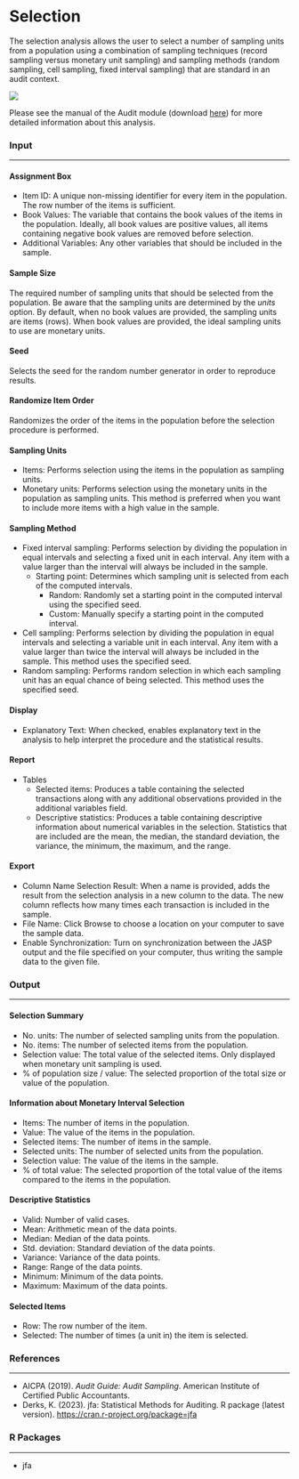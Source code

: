 Selection
===

The selection analysis allows the user to select a number of sampling units from a population using a combination of sampling techniques (record sampling versus monetary unit sampling) and sampling methods (random sampling, cell sampling, fixed interval sampling) that are standard in an audit context.

<img src="%HELP_FOLDER%/img/workflowSelection.png" />

Please see the manual of the Audit module (download [here](https://github.com/jasp-stats/jaspAudit/raw/master/man/manual.pdf)) for more detailed information about this analysis.

### Input
---

#### Assignment Box
- Item ID: A unique non-missing identifier for every item in the population. The row number of the items is sufficient.
- Book Values: The variable that contains the book values of the items in the population. Ideally, all book values are positive values, all items containing negative book values are removed before selection.
- Additional Variables: Any other variables that should be included in the sample.

#### Sample Size
The required number of sampling units that should be selected from the population. Be aware that the sampling units are determined by the *units* option. By default, when no book values are provided, the sampling units are items (rows). When book values are provided, the ideal sampling units to use are monetary units.

#### Seed
Selects the seed for the random number generator in order to reproduce results.

#### Randomize Item Order
Randomizes the order of the items in the population before the selection procedure is performed.

#### Sampling Units
- Items: Performs selection using the items in the population as sampling units.
- Monetary units: Performs selection using the monetary units in the population as sampling units. This method is preferred when you want to include more items with a high value in the sample.

#### Sampling Method
- Fixed interval sampling: Performs selection by dividing the population in equal intervals and selecting a fixed unit in each interval. Any item with a value larger than the interval will always be included in the sample.
  - Starting point: Determines which sampling unit is selected from each of the computed intervals.
    - Random: Randomly set a starting point in the computed interval using the specified seed.
    - Custom: Manually specify a starting point in the computed interval.
- Cell sampling: Performs selection by dividing the population in equal intervals and selecting a variable unit in each interval. Any item with a value larger than twice the interval will always be included in the sample. This method uses the specified seed.
- Random sampling: Performs random selection in which each sampling unit has an equal chance of being selected. This method uses the specified seed.

#### Display
- Explanatory Text: When checked, enables explanatory text in the analysis to help interpret the procedure and the statistical results.

#### Report
- Tables
  - Selected items: Produces a table containing the selected transactions along with any additional observations provided in the additional variables field.
  - Descriptive statistics: Produces a table containing descriptive information about numerical variables in the selection. Statistics that are included are the mean, the median, the standard deviation, the variance, the minimum, the maximum, and the range.

#### Export
- Column Name Selection Result: When a name is provided, adds the result from the selection analysis in a new column to the data. The new column reflects how many times each transaction is included in the sample.
- File Name: Click Browse to choose a location on your computer to save the sample data.
- Enable Synchronization: Turn on synchronization between the JASP output and the file specified on your computer, thus writing the sample data to the given file.

### Output
---

#### Selection Summary
- No. units: The number of selected sampling units from the population.
- No. items: The number of selected items from the population.
- Selection value: The total value of the selected items. Only displayed when monetary unit sampling is used.
- % of population size / value: The selected proportion of the total size or value of the population.

#### Information about Monetary Interval Selection
- Items: The number of items in the population.
- Value: The value of the items in the population.
- Selected items: The number of items in the sample.
- Selected units: The number of selected units from the population.
- Selection value: The value of the items in the sample.
- % of total value: The selected proportion of the total value of the items compared to the items in the population.

#### Descriptive Statistics
- Valid: Number of valid cases.
- Mean: Arithmetic mean of the data points.
- Median: Median of the data points.
- Std. deviation: Standard deviation of the data points.
- Variance: Variance of the data points.
- Range: Range of the data points.
- Minimum: Minimum of the data points.
- Maximum: Maximum of the data points.

#### Selected Items
- Row: The row number of the item.
- Selected: The number of times (a unit in) the item is selected.

### References
---
- AICPA (2019). <i>Audit Guide: Audit Sampling</i>. American Institute of Certified Public Accountants.
- Derks, K. (2023). jfa: Statistical Methods for Auditing. R package (latest version). https://cran.r-project.org/package=jfa

### R Packages
---
- jfa
